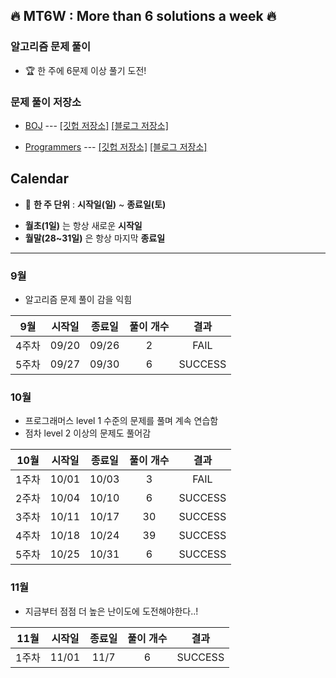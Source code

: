 ## :fire: MT6W : More than 6 solutions a week :fire:

### 알고리즘 문제 풀이

- :trophy: 한 주에 6문제 이상 풀기 도전!



### 문제 풀이 저장소

- [BOJ](https://www.acmicpc.net/) --- [[깃헙 저장소]](https://github.com/bky373/problem-solving/tree/master/boj) [[블로그 저장소]](https://bky373.tistory.com/category/%3E%20%EC%95%8C%EA%B3%A0%EB%A6%AC%EC%A6%98%20%EB%AC%B8%EC%A0%9C%20%ED%92%80%EC%9D%B4/BOJ)

- [Programmers](https://programmers.co.kr/) --- [[깃헙 저장소]](https://github.com/bky373/problem-solving/tree/master/programmers) [[블로그 저장소]](https://bky373.tistory.com/category/%3E%20%EC%95%8C%EA%B3%A0%EB%A6%AC%EC%A6%98%20%EB%AC%B8%EC%A0%9C%20%ED%92%80%EC%9D%B4/%ED%94%84%EB%A1%9C%EA%B7%B8%EB%9E%98%EB%A8%B8%EC%8A%A4)



## Calendar 

* :date: **한 주 단위** : **시작일(일)** ~ **종료일(토)**

- **월초(1일)** 는 항상 새로운 **시작일**
- **월말(28~31일)** 은 항상 마지막 **종료일**

---

### 9월

  - 알고리즘 문제 풀이 감을 익힘

|  9월  | 시작일 | 종료일 | 풀이 개수 |  결과   |
| :---: | :----: | :----: | :-------: | :-----: |
| 4주차 | 09/20  | 09/26  |     2     |  FAIL   |
| 5주차 | 09/27  | 09/30  |     6     | SUCCESS |

### 10월

  - 프로그래머스 level 1 수준의 문제를 풀며 계속 연습함
  - 점차 level 2 이상의 문제도 풀어감

| 10월  | 시작일 | 종료일 | 풀이 개수 |  결과   |
| :---: | :----: | :----: | :-------: | :-----: |
| 1주차 | 10/01  | 10/03  |     3     |  FAIL   |
| 2주차 | 10/04  | 10/10  |     6     | SUCCESS |
| 3주차 | 10/11  | 10/17  |    30     | SUCCESS |
| 4주차 | 10/18  | 10/24  |    39     | SUCCESS |
| 5주차 | 10/25  | 10/31  |     6     | SUCCESS |

### 11월

  - 지금부터 점점 더 높은 난이도에 도전해야한다..!  

| 11월  | 시작일 | 종료일 | 풀이 개수 |  결과   |
| :---: | :----: | :----: | :-------: | :-----: |
| 1주차 | 11/01  |  11/7  |     6     | SUCCESS |

